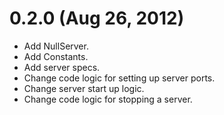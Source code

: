 0.2.0 (Aug 26, 2012)
====================

* Add NullServer.
* Add Constants.
* Add server specs.
* Change code logic for setting up server ports.
* Change server start up logic.
* Change code logic for stopping a server.
